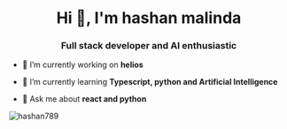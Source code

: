 <h1 align="center">Hi 👋, I'm hashan malinda</h1>
<h3 align="center">Full stack developer and AI enthusiastic</h3>

- 🔭 I’m currently working on **helios**

- 🌱 I’m currently learning **Typescript, python and Artificial Intelligence**

- 💬 Ask me about **react and python**

<p align="left">
</p>


<p><img src="https://github-readme-stats.vercel.app/api/top-langs?username=hashan789&show_icons=true&locale=en&layout=compact" alt="hashan789"/></p>

<!---<p>&nbsp;<img align="center" src="https://github-readme-stats.vercel.app/api?username=hashan789&show_icons=true&locale=en" alt="hashan789" /></p>--->

<!---<p><img align="center" src="https://github-readme-streak-stats.herokuapp.com/?user=hashan789&" alt="hashan789" /></p>-->
